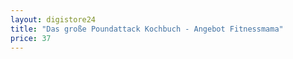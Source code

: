 ```yaml
---
layout: digistore24
title: "Das große Poundattack Kochbuch - Angebot Fitnessmama"
price: 37
---
```

